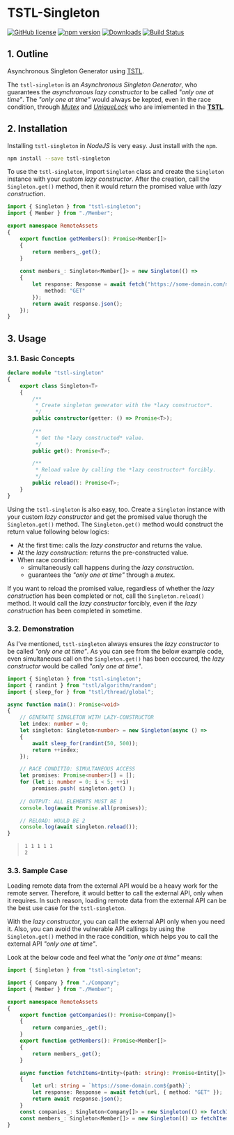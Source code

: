 # TSTL-Singleton
[![GitHub license](https://img.shields.io/badge/license-MIT-blue.svg)](https://github.com/samchon/singleton/blob/master/LICENSE)
[![npm version](https://badge.fury.io/js/tstl-singleton.svg)](https://www.npmjs.com/package/tstl-singleton)
[![Downloads](https://img.shields.io/npm/dm/tstl-singleton.svg)](https://www.npmjs.com/package/tstl-singleton)
[![Build Status](https://github.com/samchon/singleton/workflows/build/badge.svg)](https://github.com/samchon/singleton/actions?query=workflow%3Abuild)

## 1. Outline
Asynchronous Singleton Generator using [TSTL](https://github.com/samchon/tstl).

The `tstl-singleton` is an *Asynchronous Singleton Generator*, who guarantees the *asynchronous lazy constructor* to be called *"only one at time"*. The *"only one at time"* would always be kepted, even in the race condition, through [*Mutex*](https://tstl.dev/api/classes/std.mutex.html) and [*UniqueLock*](https://tstl.dev/api/classes/std.uniquelock.html) who are imlemented in the [**TSTL**](https://github.com/samchon/tstl).




## 2. Installation
Installing `tstl-singleton` in *NodeJS* is very easy. Just install with the `npm`.

```bash
npm install --save tstl-singleton
```

To use the `tstl-singleton`, import `Singleton` class and create the `Singleton` instance with your custom *lazy constructor*. After the creation, call the `Singleton.get()` method, then it would return the promised value with *lazy construction*.

```typescript
import { Singleton } from "tstl-singleton";
import { Member } from "./Member";

export namespace RemoteAssets
{
    export function getMembers(): Promise<Member[]>
    {
        return members_.get();
    }
    
    const members_: Singleton<Member[]> = new Singleton(() =>
    {
        let response: Response = await fetch("https://some-domain.com/members", {
            method: "GET"
        });
        return await response.json();
    });
}
```




## 3. Usage
### 3.1. Basic Concepts
```typescript
declare module "tstl-singleton"
{
    export class Singleton<T>
    {
        /**
         * Create singleton generator with the *lazy constructor*.
         */
        public constructor(getter: () => Promise<T>);
        
        /**
         * Get the *lazy constructed* value.
         */
        public get(): Promise<T>;

        /**
         * Reload value by calling the *lazy constructor* forcibly.
         */
        public reload(): Promise<T>;
    }
}
```

Using the `tstl-singleton` is also easy, too. Create a `Singleton` instance with your custom *lazy constructor* and get the promised value thorugh the `Singleton.get()` method. The `Singleton.get()` method would construct the return value following below logics:

  - At the first time: calls the *lazy constructor* and returns the value.
  - At the *lazy construction*: returns the pre-constructed value.
  - When race condition:
    - simultaneously call happens during the *lazy construction*.
    - guarantees the *"only one at time"* through a *mutex*.

If you want to reload the promised value, regardless of whether the *lazy construction* has been completed or not, call the `Singleton.reload()` method. It would call the *lazy constructor* forcibly, even if the *lazy construction* has been completed in sometime.

### 3.2. Demonstration
As I've mentioned, `tstl-singleton` always ensures the *lazy constructor* to be called *"only one at time"*. As you can see from the below example code, even simultaneous call on the `Singleton.get()` has been occcured, the *lazy constructor* would be called *"only one at time"*.

```typescript
import { Singleton } from "tstl-singleton";
import { randint } from "tstl/algorithm/random";
import { sleep_for } from "tstl/thread/global";

async function main(): Promise<void>
{
    // GENERATE SINGLETON WITH LAZY-CONSTRUCTOR 
    let index: number = 0;
    let singleton: Singleton<number> = new Singleton(async () =>
    {
        await sleep_for(randint(50, 500));
        return ++index;
    });

    // RACE CONDITIO: SIMULTANEOUS ACCESS
    let promises: Promise<number>[] = [];
    for (let i: number = 0; i < 5; ++i)
        promises.push( singleton.get() );
    
    // OUTPUT: ALL ELEMENTS MUST BE 1
    console.log(await Promise.all(promises));

    // RELOAD: WOULD BE 2
    console.log(await singleton.reload());
}
```
> ```bash
> 1 1 1 1 1
> 2
> ```

### 3.3. Sample Case
Loading remote data from the external API would be a heavy work for the remote server. Therefore, it would better to call the external API, only when it requires. In such reason, loading remote data from the external API can be the best use case for the `tstl-singleton`.

With the *lazy constructor*, you can call the external API only when you need it. Also, you can avoid the vulnerable API callings by using the `Singleton.get()` method in the race condition, which helps you to call the external API *"only one at time"*.

Look at the below code and feel what the *"only one at time"* means:

```typescript
import { Singleton } from "tstl-singleton";

import { Company } from "./Company";
import { Member } from "./Member";

export namespace RemoteAssets
{
    export function getCompanies(): Promise<Company[]> 
    {
        return companies_.get();
    }
    export function getMembers(): Promise<Member[]>
    {
        return members_.get();
    }

    async function fetchItems<Entity>(path: string): Promise<Entity[]>
    {
        let url: string = `https://some-domain.com${path}`;
        let response: Response = await fetch(url, { method: "GET" });
        return await response.json();
    }
    const companies_: Singleton<Company[]> = new Singleton(() => fetchItems("/companies"));
    const members_: Singleton<Member[]> = new Singleton(() => fetchItems("/members"));
}
```